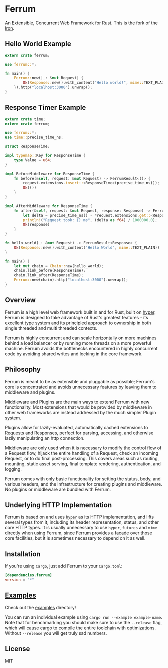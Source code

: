 Ferrum
======

An Extensible, Concurrent Web Framework for Rust. This is the fork of the [Iron](https://github.com/iron/iron).

## Hello World Example

```rust
extern crate ferrum;

use ferrum::*;

fn main() {
    Ferrum::new(|_: &mut Request| {
        Ok(Response::new().with_content("Hello world!", mime::TEXT_PLAIN))
    }).http("localhost:3000").unwrap();
}
```

## Response Timer Example

```rust
extern crate time;
extern crate ferrum;

use ferrum::*;
use time::precise_time_ns;

struct ResponseTime;

impl typemap::Key for ResponseTime {
    type Value = u64;
}

impl BeforeMiddleware for ResponseTime {
    fn before(&self, request: &mut Request) -> FerrumResult<()> {
        request.extensions.insert::<ResponseTime>(precise_time_ns());
        Ok(())
    }
}

impl AfterMiddleware for ResponseTime {
    fn after(&self, request: &mut Request, response: Response) -> FerrumResult<Response> {
        let delta = precise_time_ns() - *request.extensions.get::<ResponseTime>().unwrap();
        println!("Request took: {} ms", (delta as f64) / 1000000.0);
        Ok(response)
    }
}

fn hello_world(_: &mut Request) -> FerrumResult<Response> {
    Ok(Response::new().with_content("Hello World", mime::TEXT_PLAIN))
}

fn main() {
    let mut chain = Chain::new(hello_world);
    chain.link_before(ResponseTime);
    chain.link_after(ResponseTime);
    Ferrum::new(chain).http("localhost:3000").unwrap();
}
```

## Overview

Ferrum is a high level web framework built in and for Rust, built on
[hyper](https://github.com/hyperium/hyper). Ferrum is designed to take advantage
of Rust's greatest features - its excellent type system and its principled
approach to ownership in both single threaded and multi threaded contexts.

Ferrum is highly concurrent and can scale horizontally on more machines behind a
load balancer or by running more threads on a more powerful machine. Ferrum
avoids the bottlenecks encountered in highly concurrent code by avoiding shared
writes and locking in the core framework.

## Philosophy

Ferrum is meant to be as extensible and pluggable as possible; Ferrum's core is
concentrated and avoids unnecessary features by leaving them to middleware and
plugins.

Middleware and Plugins are the main ways to extend Ferrum with new functionality.
Most extensions that would be provided by middleware in other web frameworks are
instead addressed by the much simpler Plugin system.

Plugins allow for lazily-evaluated, automatically cached extensions to Requests
and Responses, perfect for parsing, accessing, and otherwise lazily manipulating
an http connection.

Middleware are only used when it is necessary to modify the control flow of a
Request flow, hijack the entire handling of a Request, check an incoming
Request, or to do final post-processing. This covers areas such as routing,
mounting, static asset serving, final template rendering, authentication, and
logging.

Ferrum comes with only basic functionality for setting the status, body, and
various headers, and the infrastructure for creating plugins and middleware.
No plugins or middleware are bundled with Ferrum.

## Underlying HTTP Implementation

Ferrum is based on and uses [`hyper`](https://github.com/hyperium/hyper) as its
HTTP implementation, and lifts several types from it, including its header
representation, status, and other core HTTP types. It is usually unnecessary to
use `hyper`, `futures` and `mime` directly when using Ferrum, since Ferrum provides
a facade over those core facilities, but it is sometimes necessary to depend on it
as well.

<!--
FIXME: expand on when it is necessary to user hyper for serving, e.g. when doing HTTPS.
-->

## Installation

If you're using `Cargo`, just add Ferrum to your `Cargo.toml`:

```toml
[dependencies.ferrum]
version = "*"
```

## [Examples](/examples)

Check out the [examples](/examples) directory!

You can run an individual example using `cargo run --example example-name`.
Note that for benchmarking you should make sure to use the `--release` flag,
which will cause cargo to compile the entire toolchain with optimizations.
Without `--release` you will get truly sad numbers.

## License

MIT
